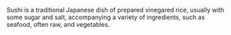 Sushi is a traditional Japanese dish of prepared vinegared rice, usually with some sugar and salt, accompanying a variety of ingredients, such as seafood, often raw, and vegetables.